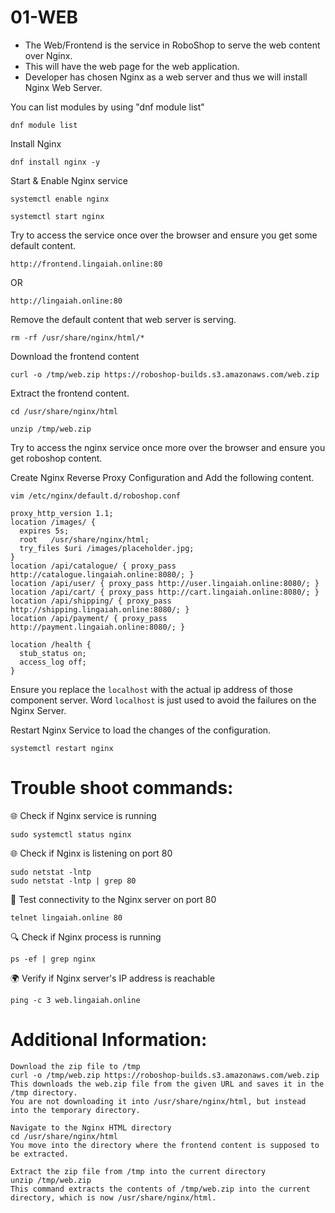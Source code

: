 # 01-WEB

* The Web/Frontend is the service in RoboShop to serve the web content over Nginx. 
* This will have the web page for the web application.
* Developer has chosen Nginx as a web server and thus we will install Nginx Web Server. 


You can list modules by using "dnf module list"
```
dnf module list
```

Install Nginx 
```
dnf install nginx -y
```

Start & Enable Nginx service 
```
systemctl enable nginx
```
```
systemctl start nginx
```

Try to access the service once over the browser and ensure you get some default content.
```
http://frontend.lingaiah.online:80
```
OR
```
http://lingaiah.online:80
```
Remove the default content that web server is serving. 

```
rm -rf /usr/share/nginx/html/*
```

Download the frontend content

```
curl -o /tmp/web.zip https://roboshop-builds.s3.amazonaws.com/web.zip
```

Extract the frontend content.

```
cd /usr/share/nginx/html
```
```
unzip /tmp/web.zip
```

Try to access the nginx service once more over the browser and ensure you get roboshop content.

Create Nginx Reverse Proxy Configuration and Add the following content.

``` 
vim /etc/nginx/default.d/roboshop.conf 
```

```
proxy_http_version 1.1;
location /images/ {
  expires 5s;
  root   /usr/share/nginx/html;
  try_files $uri /images/placeholder.jpg;
}
location /api/catalogue/ { proxy_pass http://catalogue.lingaiah.online:8080/; }
location /api/user/ { proxy_pass http://user.lingaiah.online:8080/; }
location /api/cart/ { proxy_pass http://cart.lingaiah.online:8080/; }
location /api/shipping/ { proxy_pass http://shipping.lingaiah.online:8080/; }
location /api/payment/ { proxy_pass http://payment.lingaiah.online:8080/; }

location /health {
  stub_status on;
  access_log off;
}
```

Ensure you replace the `localhost` with the actual ip address of those component server. Word `localhost` is just used to avoid the failures on the Nginx Server.

Restart Nginx Service to load the changes of the configuration.

``` 
systemctl restart nginx 

```

# Trouble shoot commands:
🌐 Check if Nginx service is running
```
sudo systemctl status nginx

```

🌐 Check if Nginx is listening on port 80
```
sudo netstat -lntp
sudo netstat -lntp | grep 80
```

📡 Test connectivity to the Nginx server on port 80
```
telnet lingaiah.online 80
```

🔍 Check if Nginx process is running
```
ps -ef | grep nginx
```


🌍 Verify if Nginx server's IP address is reachable
```
ping -c 3 web.lingaiah.online

```

# Additional Information:

```
Download the zip file to /tmp
curl -o /tmp/web.zip https://roboshop-builds.s3.amazonaws.com/web.zip
This downloads the web.zip file from the given URL and saves it in the /tmp directory.
You are not downloading it into /usr/share/nginx/html, but instead into the temporary directory.

Navigate to the Nginx HTML directory
cd /usr/share/nginx/html
You move into the directory where the frontend content is supposed to be extracted.

Extract the zip file from /tmp into the current directory
unzip /tmp/web.zip
This command extracts the contents of /tmp/web.zip into the current directory, which is now /usr/share/nginx/html.
```